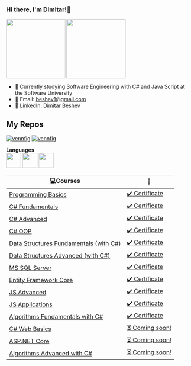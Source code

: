 ### Hi there, I'm Dimitar!👋 ###

<div>
  <img height="160" align="left" src="https://github-readme-stats.vercel.app/api?username=beshev&count_private=true&true&hide=issues&show_icons=true" />
  <img height="160" src="https://github-readme-stats.vercel.app/api/top-langs/?username=beshev&layout=compact" />
</div>

- 🌱 Currently studying Software Engineering with C# and Java Script at the Software University
- 💌 Email: beshev1@gmail.com
- 💼 LinkedIn: <a href="https://www.linkedin.com/in/dimitar-beshev-74774b201/">Dimitar Beshev</a>

## My Repos ## 
[![vennfig](https://github-readme-stats.vercel.app/api/pin/?username=beshev&repo=SoftUni&show_owner=false)](https://github.com/beshev/SoftUni)
[![vennfig](https://github-readme-stats.vercel.app/api/pin/?username=beshev&repo=FitnessBuddy&show_owner=false)](https://github.com/beshev/FitnessBuddy)

**Languages**  
<code><img height="40" src="https://seeklogo.com/images/C/c-sharp-c-logo-02F17714BA-seeklogo.com.png"></code>
<code><img height="40" src="https://cdn.pixabay.com/photo/2015/04/23/17/41/javascript-736400__480.png"></code>
<code><img height="40" src="https://fiverr-res.cloudinary.com/images/t_main1,q_auto,f_auto,q_auto,f_auto/gigs/124446395/original/b68691adbfd454ea4173b4f213f9b7b11a5c426e/create-er-diagrams-develop-database-offer-tech-support.png"></code>

|💻**Courses**|:scroll:| 
|---|---|
|<a href="https://softuni.bg/trainings/3062/programming-basics-with-c-sharp-september-2020" > Programming Basics </a>   | <a href="https://softuni.bg/certificates/details/88893/8946991c"> :heavy_check_mark: Certificate</a> |
|<a href="https://softuni.bg/trainings/3213/csharp-fundamentals-january-2021"> C# Fundamentals </a>| <a href="https://softuni.bg/certificates/details/103606/cc51aff0"> :heavy_check_mark: Certificate</a> |
|<a href="https://softuni.bg/trainings/3343/csharp-advanced-may-2021"> C# Advanced </a>| <a href="https://softuni.bg/certificates/details/108642/5ae86c33"> :heavy_check_mark: Certificate</a> |
|<a href="https://softuni.bg/trainings/3344/csharp-oop-june-2021"> C# OOP </a>| <a href="https://softuni.bg/certificates/details/113007/07b0fc26"> :heavy_check_mark: Certificate</a> |
|<a href="https://softuni.bg/trainings/3419/data-structures-fundamentals-with-csharp-june-2021"> Data Structures Fundamentals (with C#) </a>| <a href="https://softuni.bg/certificates/details/110041/7f0f2b8d"> :heavy_check_mark: Certificate</a> |
|<a href="https://softuni.bg/trainings/3420/data-structures-advanced-with-csharp-august-2021"> Data Structures Advanced (with C#) </a>| <a href="https://softuni.bg/certificates/details/113757/0b86c6be"> :heavy_check_mark: Certificate</a> |
|<a href="https://softuni.bg/trainings/3531/ms-sql-september-2021"> MS SQL Server </a>| <a href="https://softuni.bg/certificates/details/113882/646a9a28"> :heavy_check_mark: Certificate</a> |
|<a href="https://softuni.bg/trainings/3492/entity-framework-core-october-2021"> Entity Framework Core </a>| <a href="https://softuni.bg/certificates/details/119040/1eb2af82">  :heavy_check_mark: Certificate</a> |
|<a href="https://softuni.bg/trainings/3487/js-advanced-september-2021"> JS Advanced </a>| <a href="https://softuni.bg/certificates/details/114934/137bc590"> :heavy_check_mark: Certificate</a> |
|<a href="https://softuni.bg/trainings/3488/js-applications-october-2021"> JS Applications </a>| <a href="https://softuni.bg/certificates/details/121046/b4e4a12f"> :heavy_check_mark: Certificate</a> |
|<a href="https://softuni.bg/trainings/3637/algorithms-fundamentals-with-c-sharp-december-2021"> Algorithms Fundamentals with C# </a>| <a href="https://softuni.bg/certificates/details/123086/c4fe2fb4"> :heavy_check_mark: Certificate</a> |
|<a href="https://softuni.bg/trainings/3593/csharp-web-basics-basics-january-2022"> C# Web Basics </a>| <a href="javascript:void(0)">  :hourglass_flowing_sand: Coming soon!</a> |
|<a href="https://softuni.bg/trainings/3601/asp-dot-net-core-february-2022"> ASP.NET Core </a>| <a href="javascript:void(0)"> :hourglass_flowing_sand:  Coming soon!</a> |
|<a href="https://softuni.bg/trainings/3638/algorithms-advanced-with-c-sharp-january-2022"> Algorithms Advanced with C# </a>| <a href="javascript:void(0)"> :hourglass_flowing_sand:  Coming soon!</a> |
